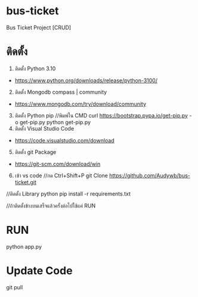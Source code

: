 # bus-ticket
Bus Ticket Project [CRUD]

# ติดตั้ง
1. ติดตั้ง Python 3.10
- https://www.python.org/downloads/release/python-3100/
2. ติดตั้ง Mongodb compass | community
- https://www.mongodb.com/try/download/community
3. ติดตั้ง Python pip
//พิมพ์ใน CMD
curl https://bootstrap.pypa.io/get-pip.py -o get-pip.py
python get-pip.py
4. ติดตั้ง Visual Studio Code
- https://code.visualstudio.com/download
5. ติดตั้ง git Package
- https://git-scm.com/download/win

6. เข้า vs code
//กด Ctrl+Shift+P
git Clone https://github.com/Audywb/bus-ticket.git

//ติดตั้ง Library python
pip install -r requirements.txt

//ถ้าติดตั้งข้างบนเสร็จแล้วครั้งต่อไปใช้แค่ RUN
# RUN
python app.py

# Update Code
git pull
